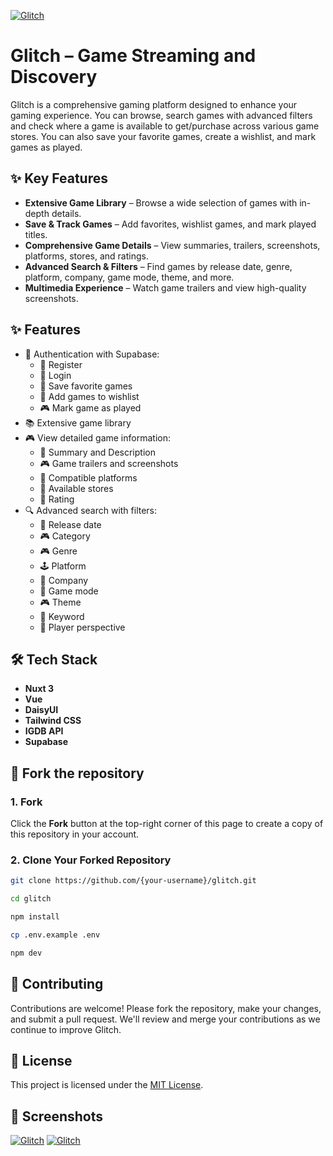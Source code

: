 [![Glitch](https://fachryafrz.com/projects/glitch/home.png)](https://glitch.fachryafrz.com)

# Glitch – Game Streaming and Discovery

Glitch is a comprehensive gaming platform designed to enhance your gaming experience. You can browse, search games with advanced filters and check where a game is available to get/purchase across various game stores. You can also save your favorite games, create a wishlist, and mark games as played.

## ✨ Key Features

- **Extensive Game Library** – Browse a wide selection of games with in-depth details.
- **Save & Track Games** – Add favorites, wishlist games, and mark played titles.
- **Comprehensive Game Details** – View summaries, trailers, screenshots, platforms, stores, and ratings.
- **Advanced Search & Filters** – Find games by release date, genre, platform, company, game mode, theme, and more.
- **Multimedia Experience** – Watch game trailers and view high-quality screenshots.

## ✨ Features

- 🔑 Authentication with Supabase:
  - 👤 Register
  - 🔑 Login
  - 🌟 Save favorite games
  - 🔖 Add games to wishlist
  - 🎮 Mark game as played
- 📚 Extensive game library
- 🎮 View detailed game information:
  - 📝 Summary and Description
  - 🎮 Game trailers and screenshots
  - 📱 Compatible platforms
  - 🏬 Available stores
  - 🌟 Rating
- 🔍 Advanced search with filters:
  - 📅 Release date
  - 🎮 Category
  - 🎮 Genre
  - 🕹️ Platform
  - 🏢 Company
  - 👥 Game mode
  - 🎮 Theme
  - 🌟 Keyword
  - 👥 Player perspective

## 🛠️ Tech Stack

- **Nuxt 3**
- **Vue**
- **DaisyUI**
- **Tailwind CSS**
- **IGDB API**
- **Supabase**

## 🚀 Fork the repository

### 1. Fork

Click the **Fork** button at the top-right corner of this page to create a copy of this repository in your account.

### 2. Clone Your Forked Repository

```sh
git clone https://github.com/{your-username}/glitch.git

cd glitch

npm install

cp .env.example .env

npm dev
```

## 🤝 Contributing

Contributions are welcome! Please fork the repository, make your changes, and submit a pull request. We'll review and merge your contributions as we continue to improve Glitch.

## 📜 License

This project is licensed under the [MIT License](LICENSE).

## 📸 Screenshots

[![Glitch](https://fachryafrz.com/projects/glitch/game-details.png)](https://glitch.fachryafrz.com)
[![Glitch](https://fachryafrz.com/projects/glitch/search.png)](https://glitch.fachryafrz.com)
